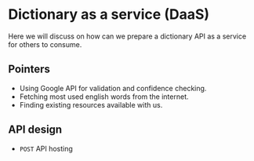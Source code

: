 # Dictionary as a service (DaaS)

Here we will discuss on how can we prepare a dictionary API as a service for others to consume.

## Pointers

* Using Google API for validation and confidence checking.
* Fetching most used english words from the internet.
* Finding existing resources available with us.

## API design

* `POST` API hosting

